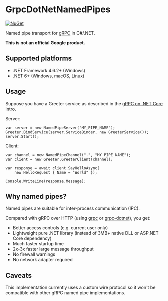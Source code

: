 # GrpcDotNetNamedPipes

[![NuGet](https://img.shields.io/nuget/v/GrpcDotNetNamedPipes)](https://www.nuget.org/packages/GrpcDotNetNamedPipes/)

Named pipe transport for [gRPC](https://grpc.io/) in C#/.NET.

**This is not an official Google product.**

## Supported platforms

- .NET Framework 4.6.2+ (Windows)
- .NET 6+ (Windows, macOS, Linux)

## Usage

Suppose you have a Greeter service as described in the [gRPC on .NET Core](https://docs.microsoft.com/en-us/aspnet/core/grpc/) intro.

Server:
```
var server = new NamedPipeServer("MY_PIPE_NAME");
Greeter.BindService(server.ServiceBinder, new GreeterService());
server.Start();
```

Client:
```
var channel = new NamedPipeChannel(".", "MY_PIPE_NAME");
var client = new Greeter.GreeterClient(channel);

var response = await client.SayHelloAsync(
	new HelloRequest { Name = "World" });

Console.WriteLine(response.Message);
```

## Why named pipes?

Named pipes are suitable for inter-process communication (IPC).

Compared with gRPC over HTTP (using [grpc](https://github.com/grpc/grpc) or [grpc-dotnet](https://github.com/grpc/grpc-dotnet)), you get:
- Better access controls (e.g. current user only)
- Lightweight pure .NET library (instead of 3MB+ native DLL or ASP.NET Core dependency)
- Much faster startup time
- 2x-3x faster large message throughput
- No firewall warnings
- No network adapter required

## Caveats

This implementation currently uses a custom wire protocol so it won't be compatible with other gRPC named pipe implementations.

